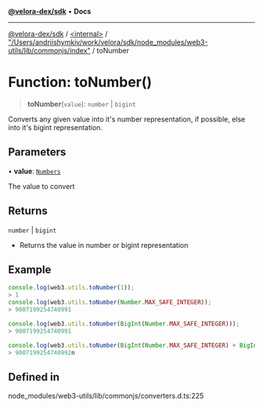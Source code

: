 [**@velora-dex/sdk**](../../../../README.md) • **Docs**

***

[@velora-dex/sdk](../../../../globals.md) / [\<internal\>](../../../README.md) / ["/Users/andriishymkiv/work/velora/sdk/node\_modules/web3-utils/lib/commonjs/index"](../README.md) / toNumber

# Function: toNumber()

> **toNumber**(`value`): `number` \| `bigint`

Converts any given value into it's number representation, if possible, else into it's bigint representation.

## Parameters

• **value**: [`Numbers`](../../../type-aliases/Numbers.md)

The value to convert

## Returns

`number` \| `bigint`

- Returns the value in number or bigint representation

## Example

```ts
console.log(web3.utils.toNumber(1));
> 1
console.log(web3.utils.toNumber(Number.MAX_SAFE_INTEGER));
> 9007199254740991

console.log(web3.utils.toNumber(BigInt(Number.MAX_SAFE_INTEGER)));
> 9007199254740991

console.log(web3.utils.toNumber(BigInt(Number.MAX_SAFE_INTEGER) + BigInt(1)));
> 9007199254740992n

```

## Defined in

node\_modules/web3-utils/lib/commonjs/converters.d.ts:225
